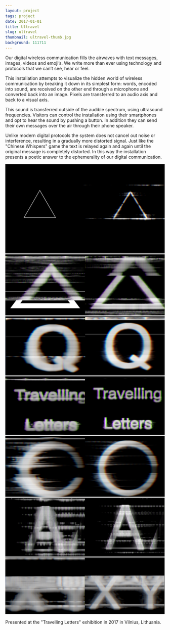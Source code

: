 ```yaml
---
layout: project
tags: project
date: 2017-01-01
title: Ultravel
slug: ultravel
thumbnail: ultravel-thumb.jpg
background: 111711
---
```


Our digital wireless communication fills the airwaves with text messages, images, videos and emoji’s. We write more than ever using technology and protocols that we can’t see, hear or feel.

This installation attempts to visualize the hidden world of wireless communication by breaking it down in its simplest form: words, encoded into sound, are received on the other end through a microphone and converted back into an image. Pixels are transferred to an audio axis and back to a visual axis.

This sound is transferred outside of the audible spectrum, using ultrasound frequencies. Visitors can control the installation using their smartphones and opt to hear the sound by pushing a button. In addition they can send their own messages over the air through their phone speaker.

Unlike modern digital protocols the system does not cancel out noise or interference, resulting in a gradually more distorted signal. Just like the "Chinese Whispers" game the text is relayed again and again until the original message is completely distorted. In this way the installation presents a poetic answer to the ephemerality of our digital communication.

<img src="/media/projects/ultravel/ultravel-1.jpg" alt="Ultravel" />
<img src="/media/projects/ultravel/ultravel-2.jpg" alt="Ultravel" />
<img src="/media/projects/ultravel/ultravel-3.jpg" alt="Ultravel" />
<img src="/media/projects/ultravel/ultravel-4.jpg" alt="Ultravel" />
<img src="/media/projects/ultravel/ultravel-5.jpg" alt="Ultravel" />
<img src="/media/projects/ultravel/ultravel-6.jpg" alt="Ultravel" />
<img src="/media/projects/ultravel/ultravel-7.jpg" alt="Ultravel" />

Presented at the "Travelling Letters" exhibition in 2017 in Vilnius, Lithuania.
